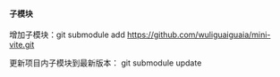 #### 子模块 
增加子模块：git submodule add https://github.com/wuliguaiguaia/mini-vite.git

更新项目内子模块到最新版本： git submodule update
